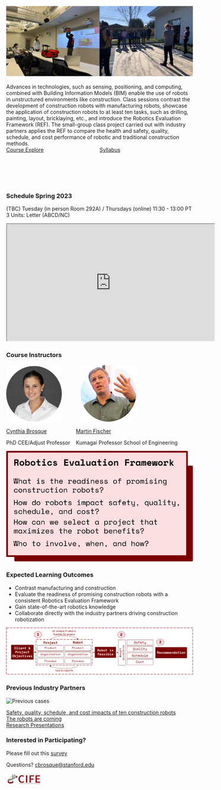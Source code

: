<div style="width: 100%;">
        <div style="width: 50%; float: left"> 
        <img src="B.jfif">
        </div>
        <div style="margin-left: 50%">
        <img src="1.JPEG">
        </div>
    </div>
<br>
Advances in technologies, such as sensing, positioning, and computing, combined with Building Information Models (BIM) enable the use of robots in unstructured environments like construction. Class sessions contrast the development of construction robots with manufacturing robots, showcase the application of construction robots to at least ten tasks, such as drilling, painting, layout, bricklaying, etc., and introduce the Robotics Evaluation Framework (REF). The small-group class project carried out with industry partners applies the REF to compare the health and safety, quality, schedule, and cost performance of robotic and traditional construction methods.

<div style="width: 100%;">
        <div style="width: 50%; height: 100px; float: left"> 
        <a href="https://explorecourses.stanford.edu/search?view=catalog&filter-coursestatus-Active=on&page=0&catalog=&q=CEE+327%3A+Construction+Robotics&collapse=">Course Explore</a>
        </div>
        <div style="margin-left: 50%; height: 100px">
          <a href="https://docs.google.com/document/d/1axCw7F6pt2tsJFUtcZH08e5YE9dmQM756-3l2wxinf4/edit?usp=sharing">Syllabus</a>
        </div>
</div>

### Schedule Spring 2023

(TBC) Tuesday (in person Room 292A) / Thursdays (online) 11:30 - 13:00 PT <br>
3 Units: Letter (ABCD/NC) <br>

<iframe width="560" height="315" src="https://www.youtube.com/embed/oaNdo6wDjbM"  title="YouTube video player" frameborder="10" allow="accelerometer; autoplay; clipboard-write; encrypted-media; gyroscope; picture-in-picture" allowfullscreen>
</iframe>
<!--<img src="A.jfif" alt="Snow" style="width:80%">-->




### Course Instructors

![CB](Cynthia.png)&nbsp;&nbsp;&nbsp;&nbsp;&nbsp;&nbsp;&nbsp;&nbsp;&nbsp;&nbsp;&nbsp;&nbsp;&nbsp;![MF](martin.png)

[Cynthia Brosque](https://www.linkedin.com/in/cbrosque/)&nbsp;&nbsp;&nbsp;&nbsp;&nbsp;&nbsp;&nbsp;&nbsp;&nbsp;&nbsp;&nbsp;&nbsp;&nbsp;&nbsp;&nbsp;&nbsp;&nbsp;&nbsp;&nbsp;&nbsp;[Martin Fischer](https://www.linkedin.com/in/martin-fischer-5b314)

PhD CEE/Adjust Professor &nbsp;&nbsp; Kumagai Professor School of Engineering

![RQ](Picture2.png)

### Expected Learning Outcomes

- Contrast manufacturing and construction
- Evaluate the readiness of promising construction robots with a consistent Robotics Evaluation Framework
- Gain state-of-the-art robotics knowledge
- Collaborate directly with the industry partners driving construction robotization

![REF](Picture3.png)

### Previous Industry Partners

![Previous cases](Picture1.png)

[Safety, quality, schedule, and cost impacts of ten construction robots](https://link.springer.com/article/10.1007/s41693-022-00072-5)<br>
[The robots are coming](https://podcasts.apple.com/us/podcast/the-robots-are-coming/id1522789533?i=1000568254125)<br>
[Research Presentations](https://linktr.ee/cbrosque)<br>

### Interested in Participating?

Please fill out this [survey](https://forms.gle/VFgrKs297nNJDwcS9)

Questions? cbrosque@stanford.edu

![Logo](Capture.PNG)

<!-- https://docs.github.com/en/github/writing-on-github/getting-started-with-writing-and-formatting-on-github/basic-writing-and-formatting-syntax -->

